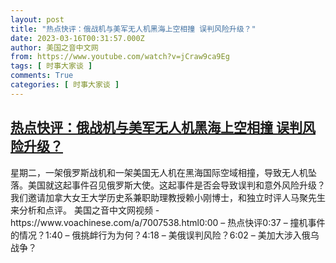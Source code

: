 ```yaml
---
layout: post
title: "热点快评：俄战机与美军无人机黑海上空相撞 误判风险升级？"
date: 2023-03-16T00:31:57.000Z
author: 美国之音中文网
from: https://www.youtube.com/watch?v=jCraw9ca9Eg
tags: [ 时事大家谈 ]
comments: True
categories: [ 时事大家谈 ]
---
```

<!--1678926717000-->
[热点快评：俄战机与美军无人机黑海上空相撞 误判风险升级？](https://www.youtube.com/watch?v=jCraw9ca9Eg)
------

<div>
星期二，一架俄罗斯战机和一架美国无人机在黑海国际空域相撞，导致无人机坠落。美国就这起事件召见俄罗斯大使。这起事件是否会导致误判和意外风险升级？我们邀请加拿大女王大学历史系兼职助理教授赖小刚博士，和独立时评人马聚先生来分析和点评。 美国之音中文网视频 - https://www.voachinese.com/a/7007538.html0:00 – 热点快评0:37 – 撞机事件的情况？1:40 – 俄挑衅行为为何？4:18 – 美俄误判风险？6:02 – 美加大涉入俄乌战争？
</div>
